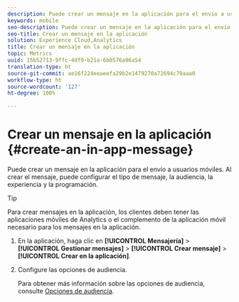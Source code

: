 ```yaml
---
description: Puede crear un mensaje en la aplicación para el envío a usuarios móviles. Al crear el mensaje, puede configurar el tipo de mensaje, la audiencia, la experiencia y la programación.
keywords: mobile
seo-description: Puede crear un mensaje en la aplicación para el envío a usuarios móviles. Al crear el mensaje, puede configurar el tipo de mensaje, la audiencia, la experiencia y la programación.
seo-title: Crear un mensaje en la aplicación
solution: Experience Cloud,Analytics
title: Crear un mensaje en la aplicación
topic: Metrics
uuid: 15b52713-9ffc-4df9-b21a-6b0576a96a54
translation-type: ht
source-git-commit: ae16f224eeaeefa29b2e1479270a72694c79aaa0
workflow-type: ht
source-wordcount: '127'
ht-degree: 100%

---
```



# Crear un mensaje en la aplicación {#create-an-in-app-message}

Puede crear un mensaje en la aplicación para el envío a usuarios móviles. Al crear el mensaje, puede configurar el tipo de mensaje, la audiencia, la experiencia y la programación.

>[!TIP]
>
>Para crear mensajes en la aplicación, los clientes deben tener las aplicaciones móviles de Analytics o el complemento de la aplicación móvil necesario para los mensajes en la aplicación.

1. En la aplicación, haga clic en **[!UICONTROL Mensajería]** > **[!UICONTROL Gestionar mensajes]** > **[!UICONTROL Crear mensaje]** > **[!UICONTROL Crear en la aplicación]**.
1. Configure las opciones de audiencia.

   Para obtener más información sobre las opciones de audiencia, consulte [Opciones de audiencia](/help/using/in-app-messaging/t-in-app-message/c-audience-in-app-message.md).

